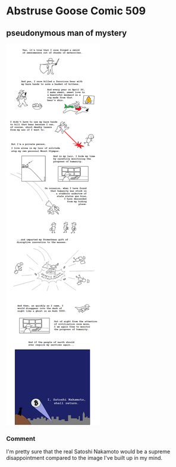 # Abstruse Goose Comic 509
## pseudonymous man of mystery

![image](comics/despite_the_rumors_i_am_not_satoshi_nakamoto.png)
### Comment
I'm pretty sure that the real Satoshi Nakamoto would be a supreme disappointment compared to the image I've built up in my mind.
